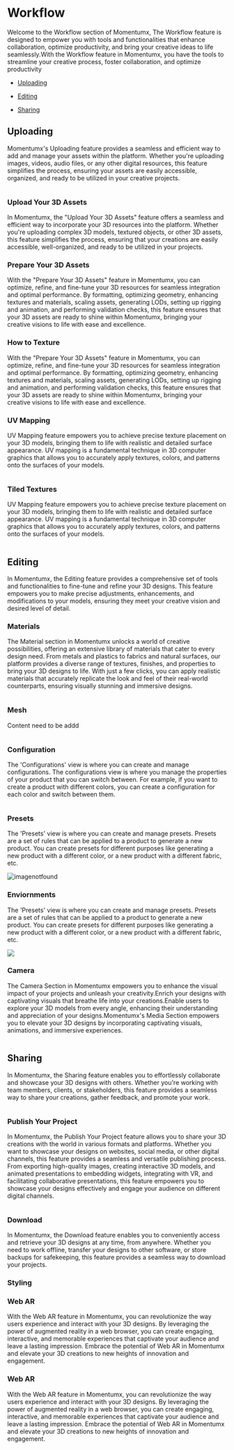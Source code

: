 # Workflow 
Welcome to the Workflow section of Momentumx, The Workflow feature is designed to empower you with tools and functionalities that enhance collaboration, optimize productivity, and bring your creative ideas to life seamlessly.With the Workflow feature in Momentumx, you have the tools to streamline your creative process, foster collaboration, and optimize productivity
 - [Uploading](#uploading.md)

 - [Editing](#editing.md)

 - [Sharing](#Sharing.md)

 
## Uploading
Momentumx's Uploading feature provides a seamless and efficient way to add and manage your assets within the platform. Whether you're uploading images, videos, audio files, or any other digital resources, this feature simplifies the process, ensuring your assets are easily accessible, organized, and ready to be utilized in your creative projects.

<img class="features-images" alt="" src="./Images/upload (1).png">

### Upload Your 3D Assets
In Momentumx, the "Upload Your 3D Assets" feature offers a seamless and efficient way to incorporate your 3D resources into the platform. Whether you're uploading complex 3D models, textured objects, or other 3D assets, this feature simplifies the process, ensuring that your creations are easily accessible, well-organized, and ready to be utilized in your projects.
<img class="features-images" alt="" src="./Images/uploaded.png">

### Prepare Your 3D Assets
With the "Prepare Your 3D Assets" feature in Momentumx, you can optimize, refine, and fine-tune your 3D resources for seamless integration and optimal performance. By formatting, optimizing geometry, enhancing textures and materials, scaling assets, generating LODs, setting up rigging and animation, and performing validation checks, this feature ensures that your 3D assets are ready to shine within Momentumx, bringing your creative visions to life with ease and excellence.
<img class="features-images" alt="" src="./Images/upload (1).png">

### How to Texture

With the "Prepare Your 3D Assets" feature in Momentumx, you can optimize, refine, and fine-tune your 3D resources for seamless integration and optimal performance. By formatting, optimizing geometry, enhancing textures and materials, scaling assets, generating LODs, setting up rigging and animation, and performing validation checks, this feature ensures that your 3D assets are ready to shine within Momentumx, bringing your creative visions to life with ease and excellence.
<img class="features-images" alt="" src="./Images/upload (1).png">


### UV Mapping
UV Mapping feature empowers you to achieve precise texture placement on your 3D models, bringing them to life with realistic and detailed surface appearance. UV mapping is a fundamental technique in 3D computer graphics that allows you to accurately apply textures, colors, and patterns onto the surfaces of your models.

<img class="features-images" alt="" src="./Images/upload (1).png">
<!-- <image not found> -->

### Tiled Textures

UV Mapping feature empowers you to achieve precise texture placement on your 3D models, bringing them to life with realistic and detailed surface appearance. UV mapping is a fundamental technique in 3D computer graphics that allows you to accurately apply textures, colors, and patterns onto the surfaces of your models.

<img class="features-images" alt="" src="./Images/upload (1).png">

<!-- [click here](workflow.md) -->
## Editing 
In Momentumx, the Editing feature provides a comprehensive set of tools and functionalities to fine-tune and refine your 3D designs. This feature empowers you to make precise adjustments, enhancements, and modifications to your models, ensuring they meet your creative vision and desired level of detail.

### Materials

The Material section in Momentumx unlocks a world of creative possibilities, offering an extensive library of materials that cater to every design need. From metals and plastics to fabrics and natural surfaces, our platform provides a diverse range of textures, finishes, and properties to bring your 3D designs to life. With just a few clicks, you can apply realistic materials that accurately replicate the look and feel of their real-world counterparts, ensuring visually stunning and immersive designs.

<img class="features-images" alt="" src="./Images/Material-tab.png">

### Mesh
Content need to be addd

<img class="features-images" alt="" src="./Images/Mesh.png">

### Configuration
The 'Configurations' view is where you can create and manage configurations. The configurations view is where you manage the properties of your product that you can switch between. For example, if you want to create a product with different colors, you can create a configuration for each color and switch between them.

<img class="navigate-interface-images" alt="" src="./Images/create_configuration.png">

### Presets

The 'Presets' view is where you can create and manage presets. Presets are a set of rules that can be applied to a product to generate a new product. You can create presets for different purposes like generating a new product with a different color, or a new product with a different fabric, etc.

<img class="navigate-interface-images" alt="imagenotfound" src="./Images/create_presets.png">

### Enviornments
<!-- not found clearly -->
The 'Presets' view is where you can create and manage presets. Presets are a set of rules that can be applied to a product to generate a new product. You can create presets for different purposes like generating a new product with a different color, or a new product with a different fabric, etc.

<img class="navigate-interface-images" src="./Images/create_presets.png">

### Camera 
The Camera Section in Momentumx empowers you to enhance the visual impact of your projects and unleash your creativity.Enrich your designs with captivating visuals that breathe life into your creations.Enable users to explore your 3D models from every angle, enhancing their understanding and appreciation of your designs.Momentumx's Media Section empowers you to elevate your 3D designs by incorporating captivating visuals, animations, and immersive experiences. 

<img class="navigate-interface-images" alt="" src="./Images/Media.png">

## Sharing
In Momentumx, the Sharing feature enables you to effortlessly collaborate and showcase your 3D designs with others. Whether you're working with team members, clients, or stakeholders, this feature provides a seamless way to share your creations, gather feedback, and promote your work. 

<img class="navigate-interface-images" alt="" src="./Images/share-project.png">

### Publish Your Project 
In Momentumx, the Publish Your Project feature allows you to share your 3D creations with the world in various formats and platforms. Whether you want to showcase your designs on websites, social media, or other digital channels, this feature provides a seamless and versatile publishing process.
From exporting high-quality images, creating interactive 3D models, and animated presentations to embedding widgets, integrating with VR, and facilitating collaborative presentations, this feature empowers you to showcase your designs effectively and engage your audience on different digital channels. 

<img class="navigate-interface-images" alt="" src="./Images/Publish.png">

### Download
In Momentumx, the Download feature enables you to conveniently access and retrieve your 3D designs at any time, from anywhere. Whether you need to work offline, transfer your designs to other software, or store backups for safekeeping, this feature provides a seamless way to download your projects.

<!-- Image not found , need this -->

### Styling

### Web AR
With the Web AR feature in Momentumx, you can revolutionize the way users experience and interact with your 3D designs. By leveraging the power of augmented reality in a web browser, you can create engaging, interactive, and memorable experiences that captivate your audience and leave a lasting impression. Embrace the potential of Web AR in Momentumx and elevate your 3D creations to new heights of innovation and engagement.
<img class="navigate-interface-images" alt="" src="./Images/Product preview.png">


### Web AR
With the Web AR feature in Momentumx, you can revolutionize the way users experience and interact with your 3D designs. By leveraging the power of augmented reality in a web browser, you can create engaging, interactive, and memorable experiences that captivate your audience and leave a lasting impression. Embrace the potential of Web AR in Momentumx and elevate your 3D creations to new heights of innovation and engagement.
<img class="navigate-interface-images" alt="" src="./Images/Product preview.png">

